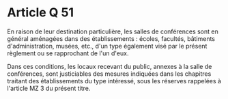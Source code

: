 # Article Q 51

En raison de leur destination particulière, les salles de conférences sont en général aménagées dans des établissements : écoles, facultés, bâtiments d'administration, musées, etc., d'un type également visé par le présent règlement ou se rapprochant de l'un d'eux.

Dans ces conditions, les locaux recevant du public, annexes à la salle de conférences, sont justiciables des mesures indiquées dans les chapitres traitant des établissements du type intéressé, sous les réserves rappelées à l'article MZ 3 du présent titre.
